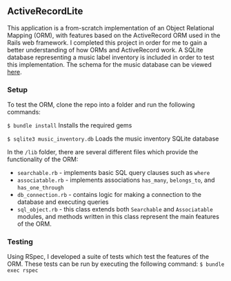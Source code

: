 ## ActiveRecordLite

This application is a from-scratch implementation of an Object Relational Mapping (ORM), with features based on
the ActiveRecord ORM used in the Rails web framework. I completed this project
in order for me to gain a better understanding of how ORMs and ActiveRecord work.
A SQLite database representing a music label inventory is included in order
to test this implementation. The schema for the music database can be viewed [here].

[here]: ./docs/schema.md

### Setup
To test the ORM, clone the repo into a folder and run the following commands:

`$ bundle install`
Installs the required gems

`$ sqlite3 music_inventory.db`
Loads the music inventory SQLite database

In the `/lib` folder, there are several different files which provide the functionality of the ORM:
* `searchable.rb` - implements basic SQL query clauses such as `where`
* `associatable.rb` - implements associations `has_many`, `belongs_to`, and `has_one_through`
* `db_connection.rb` - contains logic for making a connection to the database and executing queries
* `sql_object.rb` - this class extends both `Searchable` and `Associatable` modules, and methods
written in this class represent the main features of the ORM.

### Testing
Using RSpec, I developed a suite of tests which test the features of the ORM.
These tests can be run by executing the following command:
`$ bundle exec rspec`

